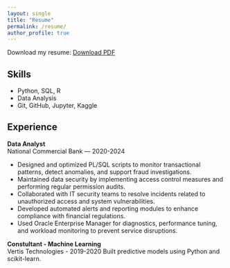 ```yaml
---
layout: single
title: "Resume"
permalink: /resume/
author_profile: true
---
```


Download my resume: [Download PDF](assets/Brittanne-Peterkin_Data-Entry_CV.pdf)

## Skills
- Python, SQL, R
- Data Analysis
- Git, GitHub, Jupyter, Kaggle

## Experience
**Data Analyst**  
National Commercial Bank — 2020-2024  
- Designed and optimized PL/SQL scripts to monitor transactional patterns, detect anomalies, and support fraud investigations.
- Maintained data security by implementing access control measures and performing regular permission audits.
- Collaborated with IT security teams to resolve incidents related to unauthorized access and system vulnerabilities.
- Developed automated alerts and reporting modules to enhance compliance with financial regulations.
- Used Oracle Enterprise Manager for diagnostics, performance tuning, and workload monitoring to prevent service disruptions.

**Constultant - Machine Learning**  
Vertis Technologies - 2019-2020 
Built predictive models using Python and scikit-learn.